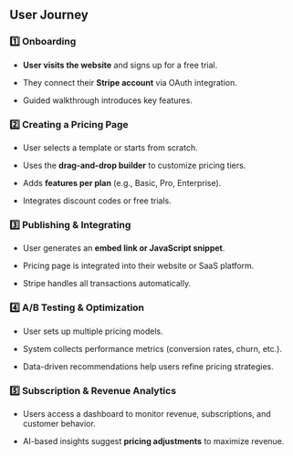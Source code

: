 User Journey
------------

### 1️⃣ **Onboarding**

*   **User visits the website** and signs up for a free trial.
    
*   They connect their **Stripe account** via OAuth integration.
    
*   Guided walkthrough introduces key features.
    

### 2️⃣ **Creating a Pricing Page**

*   User selects a template or starts from scratch.
    
*   Uses the **drag-and-drop builder** to customize pricing tiers.
    
*   Adds **features per plan** (e.g., Basic, Pro, Enterprise).
    
*   Integrates discount codes or free trials.
    

### 3️⃣ **Publishing & Integrating**

*   User generates an **embed link or JavaScript snippet**.
    
*   Pricing page is integrated into their website or SaaS platform.
    
*   Stripe handles all transactions automatically.
    

### 4️⃣ **A/B Testing & Optimization**

*   User sets up multiple pricing models.
    
*   System collects performance metrics (conversion rates, churn, etc.).
    
*   Data-driven recommendations help users refine pricing strategies.
    

### 5️⃣ **Subscription & Revenue Analytics**

*   Users access a dashboard to monitor revenue, subscriptions, and customer behavior.
    
*   AI-based insights suggest **pricing adjustments** to maximize revenue.